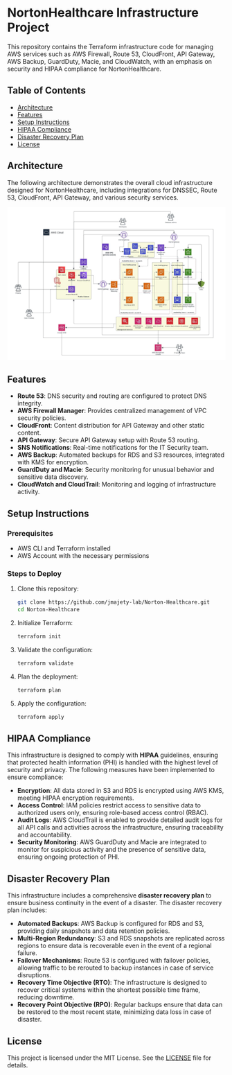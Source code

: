 # NortonHealthcare Infrastructure Project

This repository contains the Terraform infrastructure code for managing AWS services such as AWS Firewall, Route 53, CloudFront, API Gateway, AWS Backup, GuardDuty, Macie, and CloudWatch, with an emphasis on security and HIPAA compliance for NortonHealthcare.

## Table of Contents
- [Architecture](#architecture)
- [Features](#features)
- [Setup Instructions](#setup-instructions)
- [HIPAA Compliance](#hipaa-compliance)
- [Disaster Recovery Plan](#disaster-recovery-plan)
- [License](#license)

## Architecture

The following architecture demonstrates the overall cloud infrastructure designed for NortonHealthcare, including integrations for DNSSEC, Route 53, CloudFront, API Gateway, and various security services.

![NortonHealthcare Architecture](NortonHealthcare.jpeg)

## Features
- **Route 53**: DNS security and routing are configured to protect DNS integrity.
- **AWS Firewall Manager**: Provides centralized management of VPC security policies.
- **CloudFront**: Content distribution for API Gateway and other static content.
- **API Gateway**: Secure API Gateway setup with Route 53 routing.
- **SNS Notifications**: Real-time notifications for the IT Security team.
- **AWS Backup**: Automated backups for RDS and S3 resources, integrated with KMS for encryption.
- **GuardDuty and Macie**: Security monitoring for unusual behavior and sensitive data discovery.
- **CloudWatch and CloudTrail**: Monitoring and logging of infrastructure activity.

## Setup Instructions

### Prerequisites
- AWS CLI and Terraform installed
- AWS Account with the necessary permissions

### Steps to Deploy
1. Clone this repository:
    ```bash
    git clone https://github.com/jmajety-lab/Norton-Healthcare.git
    cd Norton-Healthcare
    ```
2. Initialize Terraform:
    ```bash
    terraform init
    ```
3. Validate the configuration:
    ```bash
    terraform validate
    ```
4. Plan the deployment:
    ```bash
    terraform plan
    ```
5. Apply the configuration:
    ```bash
    terraform apply
    ```



## HIPAA Compliance

This infrastructure is designed to comply with **HIPAA** guidelines, ensuring that protected health information (PHI) is handled with the highest level of security and privacy. The following measures have been implemented to ensure compliance:
- **Encryption**: All data stored in S3 and RDS is encrypted using AWS KMS, meeting HIPAA encryption requirements.
- **Access Control**: IAM policies restrict access to sensitive data to authorized users only, ensuring role-based access control (RBAC).
- **Audit Logs**: AWS CloudTrail is enabled to provide detailed audit logs for all API calls and activities across the infrastructure, ensuring traceability and accountability.
- **Security Monitoring**: AWS GuardDuty and Macie are integrated to monitor for suspicious activity and the presence of sensitive data, ensuring ongoing protection of PHI.

## Disaster Recovery Plan

This infrastructure includes a comprehensive **disaster recovery plan** to ensure business continuity in the event of a disaster. The disaster recovery plan includes:
- **Automated Backups**: AWS Backup is configured for RDS and S3, providing daily snapshots and data retention policies.
- **Multi-Region Redundancy**: S3 and RDS snapshots are replicated across regions to ensure data is recoverable even in the event of a regional failure.
- **Failover Mechanisms**: Route 53 is configured with failover policies, allowing traffic to be rerouted to backup instances in case of service disruptions.
- **Recovery Time Objective (RTO)**: The infrastructure is designed to recover critical systems within the shortest possible time frame, reducing downtime.
- **Recovery Point Objective (RPO)**: Regular backups ensure that data can be restored to the most recent state, minimizing data loss in case of disaster.

## License

This project is licensed under the MIT License. See the [LICENSE](LICENSE) file for details.
